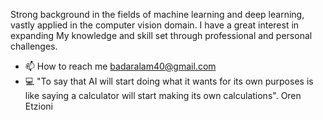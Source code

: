   Strong background in the fields of machine learning and deep learning, vastly applied in the computer vision domain. I have a great interest in expanding   My knowledge and skill set through professional and personal challenges.  
- 📫 How to reach me badaralam40@gmail.com
- 💻 "To say that AI will start doing what it wants for its own purposes is like saying a calculator will start making its own calculations". Oren Etzioni

<!---
Badar-e-alam/Badar-e-alam is a ✨ special ✨ repository because its `README.md` (this file) appears on your GitHub profile.
You can click the Preview link to take a look at your changes.
--->
